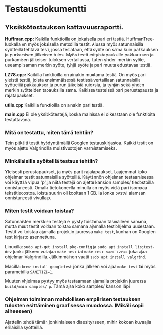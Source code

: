 # Testausdokumentti
## Yksikkötestauksen kattavuusraportti.
**Huffman.cpp:**
Kaikilla funktioilla on jokaisella pari eri testiä. HuffmanTree-luokalla on myös jokaisella
metodilla testit. Alussa myös satunnaisilla syötteillä tehtävä testi, jossa testataan, että
syöte on sama kuin pakkauksen ja purkamisen jälkeinen tulos. Myös testit
erityistapauksille pakkauksen ja purkamisen jälkeisen tuloksen vertailussa, kuten yhden
merkin syöte, useampi saman merkin syöte, tyhjä syöte ja pari muuta edustavaa testiä.

**LZ78.cpp:**
Kaikilla funktioilla on ainakin muutama testiä. On myös pari yleistä testiä, joista
ensimmäisessä testissä vertaillaan satunnaisilla syötteillä pakkauksen ja purun jälkeisiä
tuloksia, ja tyhjän sekä yhden merkin syötteiden tapauksilla sama. Kaikissa testeissä pari
perustapausta ja rajatapaukset.

**utils.cpp**
Kaikilla funktioilla on ainakin pari testiä.

**main.cpp**
Ei ole yksikkötestejä, koska mainissa ei oikeastaan ole funktioita testattavana.

### Mitä on testattu, miten tämä tehtiin?
Tein pitkälti testit hyödyntämällä Googlen testauskirjastoa. Kaikki testit on myös ajettu Valgrindilla muistivuotojen varmistamiseksi.
### Minkälaisilla syötteillä testaus tehtiin?
Yleisesti perustapaukset, ja myös parit rajatapaukset. Laajemmat koko
ohjelman testit satunnaisilla syötteillä. Käytännön ohjelman testaamisessa voi käyttää vipua 'p', ja niitä testejä on ajettu kansion samples/ tiedostoilla onnistuneesti. Omalla tietokoneella minulla on myös vielä pari isompaa tekstitiedostoa, joista suurin oli kooltaan 1 GB, ja jonka pystyi ajamaan onnistuneesti vivulla p. 
### Miten testit voidaan toistaa?
Satunnaisten merkkien testejä ei pysty toistamaan täsmälleen samana, mutta muut testit voidaan toistaa samana ajamalla testiohjelma uudestaan. Testit voi toistaa ajamalla projektin juuressa ```make test```, kunhan on Googlen test kirjasto asennettuna.

Linuxilla: ```sudo apt-get install pkg-config``` ja ```sudo apt install libgtest-dev``` jonka jälkeen voi ajaa ```make test``` tai ```make test SANITIZE=1``` joka ajaa ohjelman Valgrindilla. Jälkimmäinen vaatii ```sudo apt install valgrind```.

Macilla: ```brew install googletest``` jonka jälkeen voi ajaa ```make test``` tai myös parametrilla ```SANITIZE=1```. 

Muuten ohjelmaa pystyy myös testaamaan ajamalla projektin juuressa ```build/main samples/ p```. Tämä ajaa koko samples/ kansion läpi

### Ohjelman toiminnan mahdollisen empiirisen testauksen tulosten esittäminen graafisessa muodossa. (Mikäli sopii aiheeseen)
Ajattelin tehdä tämän jonkinlaiseen diaesitykseen, mihin kokoan kuvaajia erilaisilla syötteillä.

